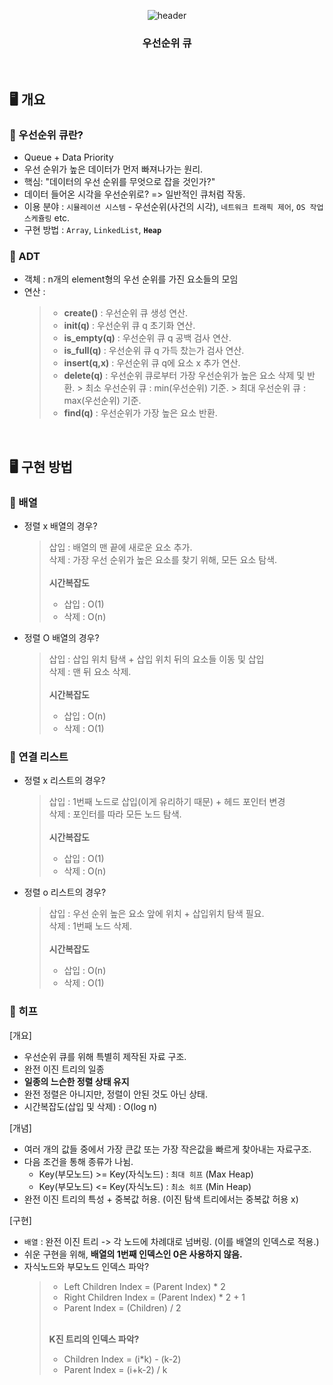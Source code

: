 <div align="center">
  
  ![header](https://capsule-render.vercel.app/api?type=waving&color=timeAuto&height=180&section=header&text=Priority%20Queue&fontSize=70)
  ### 우선순위 큐
</div>

<br/>

## 🖥️ 개요

### 📌 우선순위 큐란?
- Queue + Data Priority
- 우선 순위가 높은 데이터가 먼저 빠져나가는 원리.
- 핵심: "데이터의 우선 순위를 무엇으로 잡을 것인가?"
- 데이터 들어온 시각을 우선순위로? => 일반적인 큐처럼 작동.
- 이용 분야 : `시뮬레이션 시스템` - 우선순위(사건의 시각), `네트워크 트래픽 제어`, `OS 작업 스케쥴링` etc.
- 구현 방법 : `Array`, `LinkedList`, **`Heap`**

### 📌 ADT
- 객체 : n개의 element형의 우선 순위를 가진 요소들의 모임
- 연산 : 
    > - **create()** : 우선순위 큐 생성 연산.
    > - **init(q)** : 우선순위 큐 q 초기화 연산.
    > - **is_empty(q)** : 우선순위 큐 q 공백 검사 연산.
    > - **is_full(q)** : 우선순위 큐 q 가득 찼는가 검사 연산.
    > - **insert(q,x)** : 우선순위 큐 q에 요소 x 추가 연산.
    > - **delete(q)** : 우선순위 큐로부터 가장 우선순위가 높은 요소 삭제 및 반환.
        > 최소 우선순위 큐 : min(우선순위) 기준.
        > 최대 우선순위 큐 : max(우선순위) 기준.
    > - **find(q)** : 우선순위가 가장 높은 요소 반환.

<br/>

## 🖥️ 구현 방법

### 📌 배열
- 정렬 x 배열의 경우?
    > 삽입 : 배열의 맨 끝에 새로운 요소 추가.<br/>
    > 삭제 : 가장 우선 순위가 높은 요소를 찾기 위해, 모든 요소 탐색.<br/><br/>
    > **시간복잡도**
    > - 삽입 : O(1)
    > - 삭제 : O(n)

- 정렬 O 배열의 경우?
    > 삽입 : 삽입 위치 탐색 + 삽입 위치 뒤의 요소들 이동 및 삽입<br/>
    > 삭제 : 맨 뒤 요소 삭제.<br/><br/>
    > **시간복잡도**
    > - 삽입 : O(n)
    > - 삭제 : O(1)

### 📌 연결 리스트
- 정렬 x 리스트의 경우?
    > 삽입 : 1번째 노드로 삽입(이게 유리하기 때문) + 헤드 포인터 변경 <br/>
    > 삭제 : 포인터를 따라 모든 노드 탐색.<br/><br/>
    > **시간복잡도** 
    > - 삽입 : O(1)
    > - 삭제 : O(n)

- 정렬 o 리스트의 경우?
    > 삽입 : 우선 순위 높은 요소 앞에 위치 + 삽입위치 탐색 필요.<br/>
    > 삭제 : 1번째 노드 삭제.<br/><br/>
    > **시간복잡도**
    > - 삽입 : O(n)
    > - 삭제 : O(1)

### 📌 히프
[개요]
- 우선순위 큐를 위해 특별히 제작된 자료 구조.
- 완전 이진 트리의 일종
- **일종의 느슨한 정렬 상태 유지**
- 완전 정렬은 아니지만, 정렬이 안된 것도 아닌 상태.
- 시간복잡도(삽입 및 삭제) : O(log n)

[개념]
- 여러 개의 값들 중에서 가장 큰값 또는 가장 작은값을 빠르게 찾아내는 자료구조.
- 다음 조건을 통해 종류가 나뉨.
    - Key(부모노드) >= Key(자식노드) : `최대 히프` (Max Heap)
    - Key(부모노드) <= Key(자식노드) : `최소 히프` (Min Heap)
- 완전 이진 트리의 특성 + 중복값 허용. (이진 탐색 트리에서는 중복값 허용 x)

[구현]
- `배열` : 완전 이진 트리 -> 각 노드에 차례대로 넘버링. (이를 배열의 인덱스로 적용.)
- 쉬운 구현을 위해, **배열의 1번째 인덱스인 0은 사용하지 않음.**
- 자식노드와 부모노드 인덱스 파악?
    > - Left Children Index = (Parent Index) * 2
    > - Right Children Index = (Parent Index) * 2 + 1
    > - Parent Index = (Children) / 2 <br/><br/>
    > 
    > **K진 트리의 인덱스 파악?**
    > - Children Index = (i*k) - (k-2)
    > - Parent Index = (i+k-2) / k
